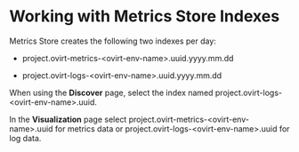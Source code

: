 # Working with Metrics Store Indexes

Metrics Store creates the following two indexes per day:

* project.ovirt-metrics-&lt;ovirt-env-name>.uuid.yyyy.mm.dd

* project.ovirt-logs-&lt;ovirt-env-name>.uuid.yyyy.mm.dd

When using the **Discover** page, select the index named project.ovirt-logs-&lt;ovirt-env-name>.uuid.

In the **Visualization** page select project.ovirt-metrics-&lt;ovirt-env-name>.uuid for metrics data or project.ovirt-logs-&lt;ovirt-env-name>.uuid for log data.


